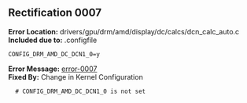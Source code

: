 ## Rectification 0007 ##
**Error Location:** drivers/gpu/drm/amd/display/dc/calcs/dcn_calc_auto.c  
**Included due to:** .configfile  
```
CONFIG_DRM_AMD_DC_DCN1_0=y  
```
**Error Message:** [error-0007](../error-files/error0007.txt)  
**Fixed By:** Change in Kernel Configuration  
```
  # CONFIG_DRM_AMD_DC_DCN1_0 is not set  
```
